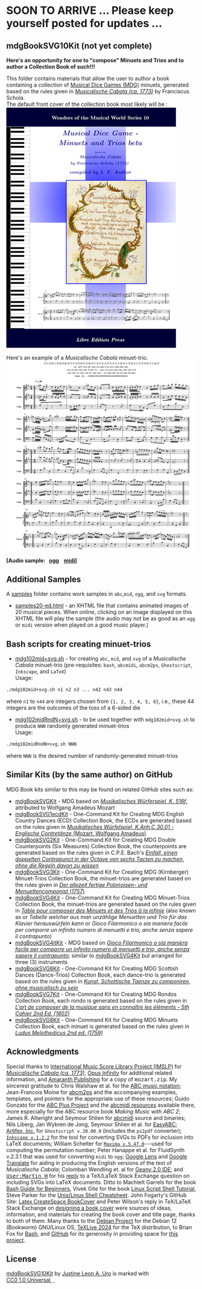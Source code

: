# SOON TO ARRIVE ... Please keep yourself posted for updates ...


## mdgBookSVG10Kit (not yet complete)

**Here's an opportunity for one to "compose" Minuets and Trios and to author a Collection Book of such!!!**  


This folder contains materials that allow the user to author a book containing a collection of [Musical Dice Games (MDG)](https://en.wikipedia.org/wiki/Musikalisches_W%C3%BCrfelspiel) minuets, generated based on the rules given in [*Musicalische Cabala (ca. 1773)*](https://imslp.org/wiki/Musicalische_Cabala_(Schola%2C_Franciscus)) by Franciscus Schola.  
The default front cover of the collection book most likely will be :  
![Front Cover](./mdgBookSVG10vbeta-tit.png)  

Here's an example of a _Musicalische Cabala_ minuet-trio.  
![](./sf-music-0.svg)  



**[Audio sample: &nbsp; [ogg](https://justineuro.github.io/mdgBookSVG10Kit/sf-music-0.ogg) &nbsp;&nbsp; [midi](https://justineuro.github.io/mdgBookSVG10Kit/sf-music-0.mid)]**  


## Additional Samples
A [samples](./samples) folder contains work samples in `abc`,`mid`, `ogg`, and `svg` formats. 

- [samples20-ed.html](https://justineuro.github.io/mdgBookSVG10Kit/samples/samples20-ed.html) - an XHTML file that contains animated images of 20 musical pieces.  When online, clicking on an image displayed on this XHTML file will play the sample (the audio may not be as good as an `ogg` or `midi` version when played on a good music player.)

## Bash scripts for creating minuet-trios
- [mdg102mid+svg.sh](./mdg102mid+svg.sh) - for creating `abc`, `mid`, and `svg` of a _Musicalische Cabala_ minuet-trio (pre-requisites: `bash`, `abcmidi`, `abcm2ps`, `Ghostscript`, `Inkscape`, and `LaTeX`)  
Usage:
```bash
./mdg102mid+svg.sh n1 n2 n3 ... n42 n43 n44
```
where `n1` to `n44` are integers chosen from `{1, 2, 3, 4, 5, 6}`, i.e., these 44 integers are the outcomes of the toss of a 6-sided die

- [mdg102midRndN+svg.sh](./mdg102midRndN+svg.sh) - to be used together with `mdg102mid+svg.sh` to produce `NNN` randomly generated minuet-trios  
Usage:
```bash
./mdg102midRndN+svg.sh NNN
```
where `NNN` is the desired number of randomly-generated minuet-trios

## Similar Kits (by the same author) on GitHub
MDG Book kits similar to this may be found on related GitHub sites such as:

- [mdgBookSVGKit](https://github.com/justineuro/mdgBookSVGKit) - MDG based on [*Musikalisches W&uuml;rferspiel, K. 516f*](http://imslp.org/wiki/Musikalisches_W%C3%BCrfelspiel,_K.516f_%28Mozart,_Wolfgang_Amadeus%29), attributed to Wolfgang Amadeus Mozart
- [mdgBookSVG1ecdKit](https://justineuro.github.io/mdgBookSVG1ecdKit) - One-Command Kit for Creating MDG English Country Dances (ECD) Collection Book, the ECDs are generated based on the rules given in  [*Musikalisches Würfelspiel, K.Anh.C 30.01 - Englische Contret&auml;nze* (Mozart, Wolfgang Amadeus)](https://imslp.org/wiki/Musikalische_W%C3%BCrfelspiele%2C_K.Anh.C.30.01_(Mozart%2C_Wolfgang_Amadeus))
- [mdgBookSVG2Kit](https://justineuro.github.io/mdgBookSVG2Kit) - One-Command Kit for Creating MDG Double Counterpoints (Six Measures) Collection Book, the counterpoints are generated based on the rules given in C.P.E. Bach's [*Einfall, einen doppelten Contrapunct in der Octave von sechs Tacten zu machen, ohne die Regeln davon zu wissen*](https://www.jstor.org/stable/843301)
- [mdgBookSVG3Kit](https://justineuro.github.io/mdgBookSVG3Kit) - One-Command Kit for Creating MDG (Kirnberger) Minuet-Trios Collection Book, the minuet-trios are generated based on the rules given in [*Der allezeit fertige Polonoisen- und Menuettencomponist* (*1757*)](https://imslp.org/wiki/Der_allezeit_fertige_Polonoisen-_und_Menuettencomponist_(Kirnberger%2C_Johann_Philipp)) 
- [mdgBookSVG4Kit](https://justineuro.github.io/mdgBookSVG4Kit) - One-Command Kit for Creating MDG Minuet-Trios Collection Book, the minuet-trios are generated based on the rules given in [*Table pour composer des Minuets et des Trios &agrave; la infinie*](http://imslp.org/wiki/Table_pour_composer_des_Minuets_et_des_Trios_%C3%A0_la_infinie_(Stadler,_Maximilian)) (also known as or *Tabelle welcher aus man unzählige Menuetten und Trio für das Klavier herauswürfeln kann* or *Gioco Filarmonico o sia maniera facile per comporre un infinito numero di menuetti e trio, anche senza sapere il contrapunto*) 
- [mdgBookSVG4itKit](https://github.com/justineuro/mdgBookSVG4itKit) - MDG based on [*Gioco Filarmonico o sia maniera facile per comporre un infinito numero di menuetti e trio, anche senza sapere il contrapunto*](http://imslp.org/wiki/Table_pour_composer_des_Minuets_et_des_Trios_%C3%A0_la_infinie_(Stadler,_Maximilian)); similar to  [mdgBookSVG4Kit](https://github.com/justineuro/mdgBookSVG4Kit) but arranged for three (3) instruments
- [mdgBookSVG6Kit](https://justineuro.github.io/mdgBookSVG6Kit) - One-Command Kit for Creating MDG Scottish Dances (Dance-Trios) Collection Book, each dance-trio is generated based on the rules given in [*Kunst, Schottische Taenze zu componiren, ohne musicalisch zu sein*](https://imslp.org/wiki/Kunst%2C_Schottische_Taenze_zu_componiren%2C_ohne_musicalisch_zu_sein_(Gerlach%2C_Gustav))
- [mdgBookSVG7Kit](https://justineuro.github.io/mdgBookSVG7Kit) - One-Command Kit for Creating MDG Rondos Collection Book, each rondo is generated based on the rules given in [_L'art de composer de la musique sans en connaître les éléments - 5th Cahier 2nd Ed. (1802)_](https://s9.imslp.org/files/imglnks/usimg/6/63/IMSLP653334-PMLP1047762-L'Art_de_composer_de_la_-...-Calegari_Antonio_bpt6k9617931c.pdf)
- [mdgBookSVG8Kit](https://justineuro.github.io/mdgBookSVG8Kit) - One-Command Kit for Creating MDG Minuets Collection Book, each minuet is generated based on the rules given in [*Ludus Melothedicus 2nd ed. (1759)*](https://imslp.org/wiki/Ludus_Melothedicus_(Anonymous))


## Acknowledgments
Special thanks to  [International Music Score Library Project (IMSLP)](http://imslp.org/) for [*Musicalische Cabala (ca. 1773)*](https://imslp.org/wiki/Musicalische_Cabala_(Schola%2C_Franciscus)), [Opus Infinity](https://opus-infinity.org) for additional related information, and [Amaranth Publishing](http://www.amaranthpublishing.com/MozartDiceGame.htm) for a copy of <tt>mozart.zip</tt>. My sincerest gratitude to Chris Walshaw et al. for the [ABC music notation](http://www.abcnotation.com);  Jean-Francois Moine for [abcm2ps](http://moinejf.free.fr/) and the accompanying examples, templates, and pointers for the appropriate use of these resources;  Guido Gonzato for the [ABC Plus Project](http://abcplus.sourceforge.net/) and the [abcmidi resources](http://abcplus.sourceforge.net/#abcMIDI) available there, more especially for the ABC resource book *Making Music with ABC 2*; James R. Allwright and Seymour Shlien for [abcmidi](http://abc.sourceforge.net/abcMIDI) source and binaries; Nils Liberg, Jan Wybren de Jong, Seymour Shlien et al. for [EasyABC](https://easyabc.sourceforge.net); [Artifex, Inc.](https://artifex.com) for `Ghostscript v.10.00.0` (includes the `ps2pdf` converter); [`Inkscape v.1.2.2`](https://www.inkscape.org) for the tool for converting SVGs to PDFs for inclusion into LaTeX documents; William Schelter for [`Maxima v.5.47.0`](https://maxima.sourceforge.io)---used for computing the permutation number; Peter Hanappe et al. for FluidSynth v.2.3.1 that was used for converting `midi` to `ogg`; [Google Lens](https://lens.google) and [Google Translate](https://translate.google.com) for aiding in producing the English versions of the text of _Musicalische Cabala_; Colomban Wendling et. al for [Geany 2.0 IDE](https://www.geany.org); and [<tt>User:Martin H</tt>](https://tex.stackexchange.com/users/632/martin-h) for his [reply](https://tex.stackexchange.com/questions/2099/how-to-include-svg-diagrams-in-latex) to a TeX/LaTeX Stack Exchange question on including SVGs into LaTeX documents. Ditto to Machtelt Garrels for the book [Bash Guide for Beginners](http://tldp.org/LDP/Bash-Beginners-Guide/html/Bash-Beginners-Guide.html), Vivek Gite for the book [Linux Script Shell Tutorial](http://www.freeos.com/guides/lsst/), Steve Parker for the [Unix/Linux Shell Cheatsheet](http://steve-parker.org/sh/cheatsheet.pdf).  John Fogarty's GitHub Site: [Latex CreateSpace BookCover](https://github.com/jfogarty/latex-createspace-bookcover) and Peter Wilson's reply in TeX/LaTeX Stack Exchange on [designing a book cover](https://tex.stackexchange.com/questions/17579/how-can-i-design-a-book-cover) were sources of ideas, information, and materials for creating the book cover and title page, thanks to both of them. Many thanks to the [Debian Project](https://www.debian.org) for the Debian 12 (Bookworm) GNU/Linux OS, [TeXLive 2024](http://www.tug.org/texlive/) for the TeX distribution, to Brian Fox for [Bash](https://www.gnu.org/software/bash/), and [GitHub](https://github.com) for its generosity in providing space for [this project](https://github.com/justineuro/mdgBookSVG10Kit).


## License
<p xmlns:cc="http://creativecommons.org/ns#" xmlns:dct="http://purl.org/dc/terms/">
    <a property="dct:title" rel="cc:attributionURL" href="https://github.com/justineuro/mdgBookSVG10Kit">mdgBookSVG10Kit</a> by 
    <a rel="cc:attributionURL dct:creator" property="cc:attributionName" href="https://justineuro.github.io/">Justine Leon A. Uro</a> is marked with 
    <a href="https://creativecommons.org/publicdomain/zero/1.0/?ref=chooser-v1" target="_blank" rel="license noopener noreferrer" style="display:inline-block;">CC0 1.0 Universal
        <img style="height:22px!important;margin-left:3px;vertical-align:text-bottom;" src="https://mirrors.creativecommons.org/presskit/icons/cc.svg?ref=chooser-v1" alt="">
        <img style="height:22px!important;margin-left:3px;vertical-align:text-bottom;" src="https://mirrors.creativecommons.org/presskit/icons/zero.svg?ref=chooser-v1" alt="">
    </a>
</p>